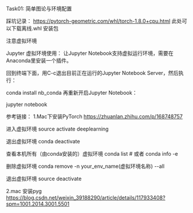 Task01: 简单图论与环境配置


踩坑记录：
https://pytorch-geometric.com/whl/torch-1.8.0+cpu.html
此处可以下载离线.whl 安装包

注意虚拟环境


Jupyter 虚拟环境使用：
让Jupyter Notebook支持虚拟运行环境，需要在Anaconda里安装一个插件。

回到终端下面，用C-c退出目前正在运行的Jupyter Notebook Server，然后执行：

conda install nb_conda
再重新开启Jupyter Notebook：

jupyter notebook

参考链接：
1.Mac下安装PyTorch https://zhuanlan.zhihu.com/p/168748757


进入虚拟环境
source activate deeplearning

退出虚拟环境
conda deactivate

查看本机所有（由conda安装的）虚拟环境
conda list # 或者 conda info -e

删除虚拟环境
conda remove -n your_env_name(虚拟环境名称) --all

退出虚拟环境
source deactivate

2.mac 安装pyg https://blog.csdn.net/weixin_39188290/article/details/117933408?spm=1001.2014.3001.5501
